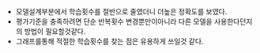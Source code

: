 - 모델설계부분에서 학습횟수를 절반으로 줄였더니 더높은 정확도를 보였다.
- 평가기준을 충족하려면 단순 반복횟수 변경뿐만이아니라 다른 모델을 사용한다던지의 방법이 필요할것같다.
- 그래프를통해 적절한 학습횟수를 찾는 점은 유용하게 쓰일것 같다.
